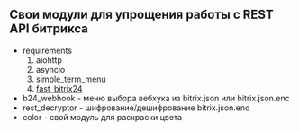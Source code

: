 ## Свои модули для упрощения работы с REST API битрикса ##

- requirements
	1. aiohttp
	2. asyncio
	3. simple_term_menu
	4. [fast_bitrix24](https://github.com/leshchenko1979/fast_bitrix24)
- b24_webhook - меню выбора вебхука из bitrix.json или bitrix.json.enc
- rest_decryptor - шифрование/дешифрование bitrix.json.enc
- color - свой модуль для раскраски цвета
